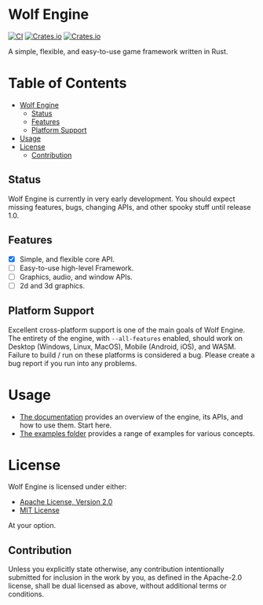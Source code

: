 
# Wolf Engine

[![CI](https://github.com/AlexiWolf/wolf_engine/actions/workflows/ci.yml/badge.svg)](https://github.com/AlexiWolf/wolf_engine/actions/workflows/ci.yml)
[![Crates.io](https://img.shields.io/crates/l/wolf_engine)](https://github.com/AlexiWolf/wolf_engine#license)
[![Crates.io](https://img.shields.io/crates/v/wolf_engine)](https://crates.io/crates/wolf_engine)

A simple, flexible, and easy-to-use game framework written in Rust.

# Table of Contents 

<!--toc:start-->
- [Wolf Engine](#wolf-engine)
  - [Status](#status)
  - [Features](#features)
  - [Platform Support](#platform-support)
- [Usage](#usage)
- [License](#license)
  - [Contribution](#contribution)
<!--toc:end-->

## Status

Wolf Engine is currently in very early development.  You should expect missing features, bugs, changing APIs, and other
spooky stuff until release 1.0.

## Features

- [x] Simple, and flexible core API.
- [ ] Easy-to-use high-level Framework. 
- [ ] Graphics, audio, and window APIs.
- [ ] 2d and 3d graphics.

## Platform Support 

Excellent cross-platform support is one of the main goals of Wolf Engine.  The entirety of the engine, with
`--all-features` enabled, should work on Desktop (Windows, Linux, MacOS), Mobile (Android, iOS), and WASM. Failure to 
build / run on these platforms is considered a bug.  Please create a bug report if you run into any problems.

# Usage

- [The documentation](https://docs.rs/wolf_engine/latest/wolf_engine/) provides an overview of the engine, its APIs, 
  and how to use them. Start here.
- [The examples folder](https://github.com/AlexiWolf/wolf_engine/tree/main/examples) provides a range of examples for 
  various concepts.

# License

Wolf Engine is licensed under either:

- [Apache License, Version 2.0](LICENSE-APACHE)
- [MIT License](LICENSE-MIT)

At your option.

## Contribution

Unless you explicitly state otherwise, any contribution intentionally submitted for inclusion in the work by you, as 
defined in the Apache-2.0 license, shall be dual licensed as above, without additional terms or conditions.

